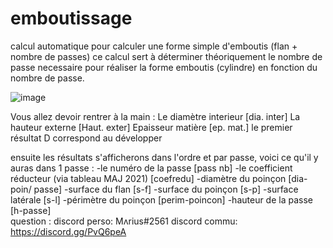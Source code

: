 # emboutissage
calcul automatique pour calculer une forme simple d'emboutis (flan + nombre de passes)
ce calcul sert à déterminer théoriquement le nombre de passe necessaire pour réaliser la forme emboutis (cylindre) en fonction du nombre de passe.



![image](https://user-images.githubusercontent.com/84912528/119827012-f403f900-bef8-11eb-9c44-f5681d72490e.png)



Vous allez devoir rentrer à la main :
Le diamètre interieur [dia. inter] 
La hauteur externe [Haut. exter] 
Epaisseur matière [ep. mat.]
le premier résultat D correspond au développer

ensuite les résultats s'afficherons dans l'ordre et par passe, voici ce qu'il y auras dans 1 passe :
  -le numéro de la passe [pass nb]
  -le coefficient réducteur (via tableau MAJ 2021)  [coefredu] 
  -diamètre du poinçon  [dia-poin/ passe]
  -surface du flan  [s-f]
  -surface du poinçon [s-p]
  -surface latérale [s-l]
  -périmètre du poinçon [perim-poincon]
  -hauteur de la passe [h-passe]
<br/>
question :
discord perso: Mʌrius#2561
discord commu: https://discord.gg/PvQ6peA

